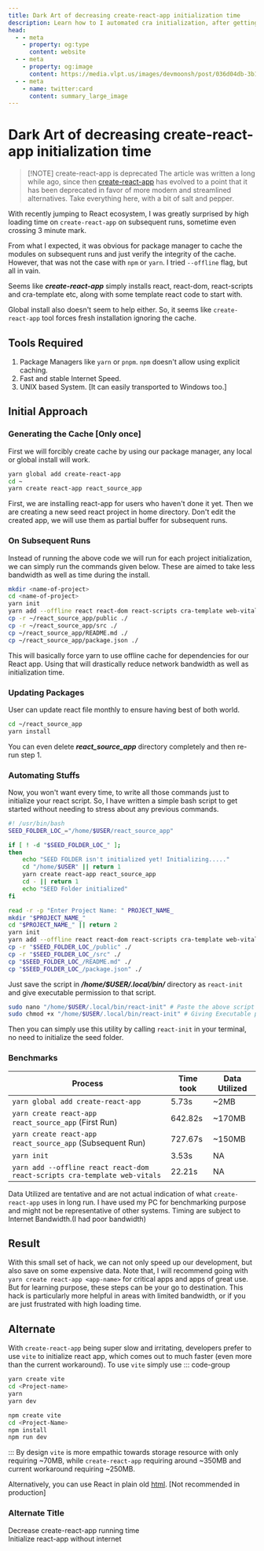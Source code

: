 ```yaml
---
title: Dark Art of decreasing create-react-app initialization time
description: Learn how to I automated cra initialization, after getting fed up by cra init times.
head:
  - - meta
    - property: og:type
      content: website
  - - meta
    - property: og:image
      content: https://media.vlpt.us/images/devmoonsh/post/036d04db-3b13-4f8b-bb68-65c6c7039a19/image.png
  - - meta
    - name: twitter:card
      content: summary_large_image
---
```

# Dark Art of decreasing create-react-app initialization time

> [!NOTE] create-react-app is deprecated
> The article was written a long while ago, since then [create-react-app](https://github.com/facebook/create-react-app) has evolved to a point that it has been deprecated in favor of more modern and streamlined alternatives. Take everything here, with a bit of salt and pepper.

With recently jumping to React ecosystem, I was greatly surprised by high loading time on `create-react-app` on subsequent runs, sometime even crossing 3 minute mark. 

From what I expected, it was obvious for package manager to cache the modules on subsequent runs and just verify the integrity of the cache. However, that was not the case with `npm` or `yarn`. I tried `--offline` flag, but all in vain.

Seems like ***create-react-app*** simply installs react, react-dom, react-scripts and cra-template etc, along with some template react code to start with. 

Global install also doesn't seem to help either. So, it seems like `create-react-app` tool forces fresh installation ignoring the cache.

## Tools Required
1. Package Managers like `yarn` or `pnpm`. `npm` doesn't allow using explicit caching.
2. Fast and stable Internet Speed.
3. UNIX based System. [It can easily transported to Windows too.]

## Initial Approach

### Generating the Cache [Only once]

First we will forcibly create cache by using our package manager, any local or global install will work.

``` bash
yarn global add create-react-app
cd ~
yarn create react-app react_source_app
```

First, we are installing react-app for users who haven't done it yet. Then we are creating a new seed react project in home directory. 
Don't edit the created app, we will use them as partial buffer for subsequent runs.

### On Subsequent Runs
Instead of running the above code we will run for each project initialization, we can simply run the commands given below. These are aimed to take less bandwidth as well as time during the install.

``` bash
mkdir <name-of-project>
cd <name-of-project>
yarn init
yarn add --offline react react-dom react-scripts cra-template web-vitals
cp -r ~/react_source_app/public ./
cp -r ~/react_source_app/src ./
cp ~/react_source_app/README.md ./
cp ~/react_source_app/package.json ./
```

This will basically force yarn to use offline cache for dependencies for our React app. Using that will drastically reduce network bandwidth as well as initialization time. 

### Updating Packages
User can update react file monthly to ensure having best of both world.

``` bash
cd ~/react_source_app
yarn install
```
You can even delete ***react_source_app*** directory completely and then re-run step 1.

### Automating Stuffs

Now, you won't want every time, to write all those commands just to initialize your react script. So, I have written a simple bash script to get started without needing to stress about any previous commands.

``` bash
#! /usr/bin/bash
SEED_FOLDER_LOC_="/home/$USER/react_source_app"

if [ ! -d "$SEED_FOLDER_LOC_" ];
then
	echo "SEED FOLDER isn't initialized yet! Initializing....."
	cd "/home/$USER" || return 1
	yarn create react-app react_source_app
	cd - || return 1
	echo "SEED Folder initialized" 
fi

read -r -p "Enter Project Name: " PROJECT_NAME_
mkdir "$PROJECT_NAME_"
cd "$PROJECT_NAME_" || return 2
yarn init
yarn add --offline react react-dom react-scripts cra-template web-vitals
cp -r "$SEED_FOLDER_LOC_/public" ./
cp -r "$SEED_FOLDER_LOC_/src" ./
cp "$SEED_FOLDER_LOC_/README.md" ./
cp "$SEED_FOLDER_LOC_/package.json" ./
```
Just save the script in ***/home/$USER/.local/bin/*** directory as `react-init` and give executable permission to that script.
``` bash
sudo nano "/home/$USER/.local/bin/react-init" # Paste the above script in that file
sudo chmod +x "/home/$USER/.local/bin/react-init" # Giving Executable permission to the file
```

Then you can simply use this utility by calling `react-init` in your terminal, no need to initialize the seed folder.

### Benchmarks

| Process | Time took | Data Utilized |
| --- | ---- | --- |
| `yarn global add create-react-app` | 5.73s | ~2MB |
|`yarn create react-app react_source_app` (First Run)| 642.82s | ~170MB |
|`yarn create react-app react_source_app` (Subsequent Run)| 727.67s | ~150MB |
|`yarn init`| 3.53s | NA |
|`yarn add --offline react react-dom react-scripts cra-template web-vitals`| 22.21s | NA |

Data Utilized are tentative and are not actual indication of what `create-react-app` uses in long run. I have used my PC for benchmarking purpose and might not be representative of other systems. Timing are subject to Internet Bandwidth.(I had poor bandwidth)

## Result
With this small set of hack, we can not only speed up our development, but also save on some expensive data. Note that, I will recommend going with `yarn create react-app <app-name>` for critical apps and apps of great use. But for learning purpose, these steps can be your go to destination. This hack is particularly more helpful in areas with limited bandwidth, or  if you are just frustrated with high loading time.

## Alternate
With `create-react-app` being super slow and irritating, developers prefer to use `vite` to initialize react app, which  comes out to much faster (even more than the current workaround). To use `vite` simply use
::: code-group
``` bash [yarn]
yarn create vite
cd <Project-name>
yarn
yarn dev
```
``` bash [npm]
npm create vite
cd <Project-Name>
npm install
npm run dev
```
:::
By design `vite` is more empathic towards storage resource with only requiring ~70MB, while `create-react-app` requiring around ~350MB and current workaround requiring ~250MB.

Alternatively, you can use React in plain old [html](https://gist.githubusercontent.com/gaearon/0275b1e1518599bbeafcde4722e79ed1/raw/db72dcbf3384ee1708c4a07d3be79860db04bff0/example.html). [Not recommended in production]

### Alternate Title
Decrease create-react-app running time<br>
Initialize react-app without internet
